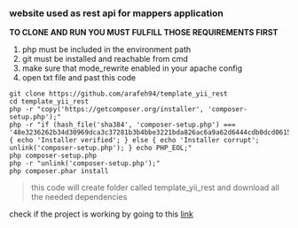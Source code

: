 ### website used as rest api for mappers application

**TO CLONE AND RUN YOU MUST FULFILL THOSE REQUIREMENTS FIRST**  
1. php must be included in the environment path  
2. git must be installed and reachable from cmd  
3. make sure that mode_rewrite enabled in your apache config  
4. open txt file and past this code  

```
git clone https://github.com/arafeh94/template_yii_rest
cd template_yii_rest
php -r "copy('https://getcomposer.org/installer', 'composer-setup.php');"
php -r "if (hash_file('sha384', 'composer-setup.php') === '48e3236262b34d30969dca3c37281b3b4bbe3221bda826ac6a9a62d6444cdb0dcd0615698a5cbe587c3f0fe57a54d8f5') { echo 'Installer verified'; } else { echo 'Installer corrupt'; unlink('composer-setup.php'); } echo PHP_EOL;"
php composer-setup.php
php -r "unlink('composer-setup.php');"
php composer.phar install
```


>this code will create folder called template_yii_rest and download all the needed dependencies

check if the project is working by going to this [link](http://localhost/template_yii_rest/web/api)

